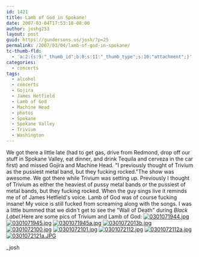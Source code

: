 ```yaml
---
id: 1421
title: Lamb of God in Spokane!
date: 2007-03-04T17:53:18-08:00
author: joshg253
layout: post
guid: https://gundersons.us/josh/?p=25
permalink: /2007/03/04/lamb-of-god-in-spokane/
tc-thumb-fld:
  - 'a:2:{s:9:"_thumb_id";b:0;s:11:"_thumb_type";s:10:"attachment";}'
categories:
  - concerts
tags:
  - alcohol
  - concerts
  - Gojira
  - James Hetfield
  - Lamb of God
  - Machine Head
  - photos
  - Spokane
  - Spokane Valley
  - Trivium
  - Washington
---
```

We got there a little late (had to get gas, drive from Redmond, drop off our stuff in Spokane Valley, eat dinner, and drink Tequila and cerveza in the car first) and missed Gojira and Machine Head. "I previously thought of Trivium as the pussiest metal band, but they fucking rocked."The show was awesome. We got there while Trivium was setting up. Previously I thought of Trivium as either the heaviest of pussy metal bands or the pussiest of metal bands, but they fucking rocked. When the guy sings live it reminds me of of James Hetfield's voice. Lamb of God was of course fucking insane! My voice is still fucked from screaming along with the songs. I was a little bummed that we didn't get to see the "Wall of Death" during <em>Black Label</em>.Here are some pics of Trivium and Lamb of God:
<a href="/josh/wp-content/uploads/2007/03/0301071944.jpg" title="0301071944.jpg"><img src="/josh/wp-content/uploads/2007/03/0301071944.thumbnail.jpg" title="0301071944.jpg" alt="0301071944.jpg" /></a> <a href="/josh/wp-content/uploads/2007/03/0301071945.jpg" title="0301071945.jpg"><img src="/josh/wp-content/uploads/2007/03/0301071945.thumbnail.jpg" title="0301071945.jpg" alt="0301071945.jpg" /></a> <a href="/josh/wp-content/uploads/2007/03/0301071945a.jpg" title="0301071945a.jpg"><img src="/josh/wp-content/uploads/2007/03/0301071945a.thumbnail.jpg" title="0301071945a.jpg" alt="0301071945a.jpg" /></a> <a href="/josh/wp-content/uploads/2007/03/0301072013b.jpg" title="0301072013b.jpg"><img src="/josh/wp-content/uploads/2007/03/0301072013b.thumbnail.jpg" title="0301072013b.jpg" alt="0301072013b.jpg" /></a> <a href="/josh/wp-content/uploads/2007/03/0301072100.jpg" title="0301072100.jpg"><img src="/josh/wp-content/uploads/2007/03/0301072100.thumbnail.jpg" title="0301072100.jpg" alt="0301072100.jpg" /></a> <a href="/josh/wp-content/uploads/2007/03/0301072101.jpg" title="0301072101.jpg"><img src="/josh/wp-content/uploads/2007/03/0301072101.thumbnail.jpg" title="0301072101.jpg" alt="0301072101.jpg" /></a> <a href="/josh/wp-content/uploads/2007/03/0301072112.jpg" title="0301072112.jpg"><img src="/josh/wp-content/uploads/2007/03/0301072112.thumbnail.jpg" title="0301072112.jpg" alt="0301072112.jpg" /></a> <a href="/josh/wp-content/uploads/2007/03/0301072112a.jpg" title="0301072112a.jpg"><img src="/josh/wp-content/uploads/2007/03/0301072112a.thumbnail.jpg" title="0301072112a.jpg" alt="0301072112a.jpg" /></a> <a href="/josh/wp-content/uploads/2007/03/0301072121a.jpg" title="0301072121a.JPG"><img src="/josh/wp-content/uploads/2007/03/0301072121a.thumbnail.JPG" title="0301072121a.JPG" alt="0301072121a.JPG" /></a>

_josh